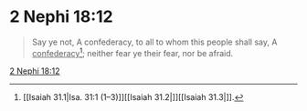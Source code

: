 # 2 Nephi 18:12

> Say ye not, A confederacy, to all to whom this people shall say, A <u>confederacy</u>[^a]; neither fear ye their fear, nor be afraid.

[2 Nephi 18:12](https://www.churchofjesuschrist.org/study/scriptures/bofm/2-ne/18?lang=eng&id=p12#p12)


[^a]: [[Isaiah 31.1|Isa. 31:1 (1–3)]][[Isaiah 31.2|]][[Isaiah 31.3|]].  

